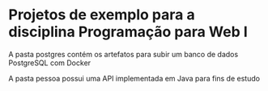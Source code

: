 # Projetos de exemplo para a disciplina Programação para Web I

A pasta postgres contém os artefatos para subir um banco de dados PostgreSQL com Docker

A pasta pessoa possui uma API implementada em Java para fins de estudo
